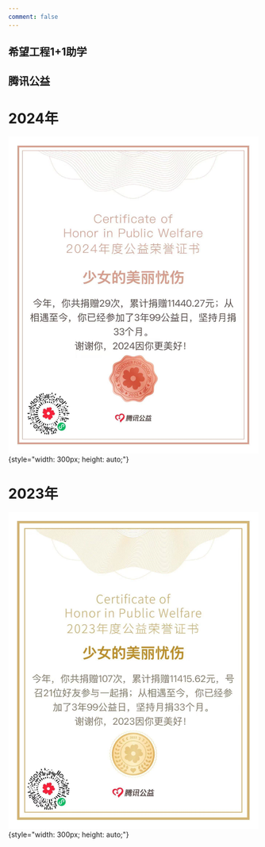 ```yaml
---
comment: false
---
```

## 希望工程1+1助学


## 腾讯公益
# 2024年
![2024](/img/2024.jpg){style="width: 300px; height: auto;"}
# 2023年
![2023](/img/2023.jpg){style="width: 300px; height: auto;"}
